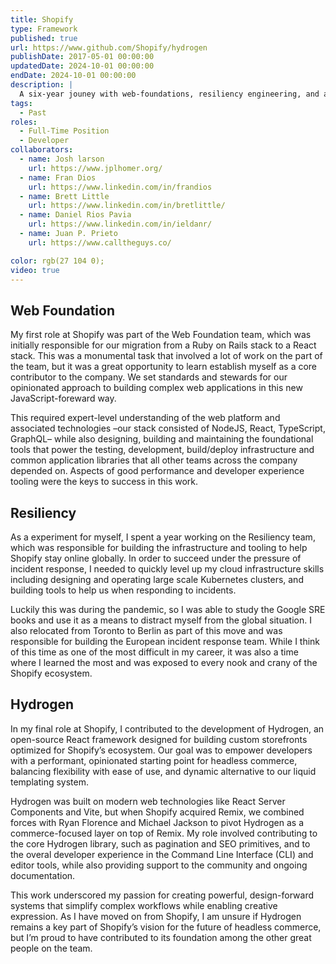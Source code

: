 ```yaml
---
title: Shopify
type: Framework
published: true
url: https://www.github.com/Shopify/hydrogen
publishDate: 2017-05-01 00:00:00
updatedDate: 2024-10-01 00:00:00
endDate: 2024-10-01 00:00:00
description: |
  A six-year jouney with web-foundations, resiliency engineering, and an open-source React framework for building headless Shopify stores.
tags:
  - Past
roles:
  - Full-Time Position
  - Developer
collaborators:
  - name: Josh larson
    url: https://www.jplhomer.org/
  - name: Fran Dios
    url: https://www.linkedin.com/in/frandios
  - name: Brett Little
    url: https://www.linkedin.com/in/bretlittle/
  - name: Daniel Rios Pavia
    url: https://www.linkedin.com/in/ieldanr/
  - name: Juan P. Prieto
    url: https://www.calltheguys.co/

color: rgb(27 104 0);
video: true
---
```


## Web Foundation

My first role at Shopify was part of the Web Foundation team, which was initially responsible for our migration from a Ruby on Rails stack to a React stack. This was a monumental task that involved a lot of work on the part of the team, but it was a great opportunity to learn establish myself as a core contributor to the company. We set standards and stewards for our opinionated approach to building complex web applications in this new JavaScript-foreward way.

This required expert-level understanding of the web platform and associated technologies –our stack consisted of NodeJS, React, TypeScript, GraphQL– while also designing, building and maintaining the foundational tools that power the testing, development, build/deploy infrastructure and common application libraries that all other teams across the company depended on. Aspects of good performance and developer experience tooling were the keys to success in this work.

## Resiliency

As a experiment for myself, I spent a year working on the Resiliency team, which was responsible for building the infrastructure and tooling to help Shopify stay online globally. In order to succeed under the pressure of incident response, I needed to quickly level up my cloud infrastructure skills including designing and operating large scale Kubernetes clusters, and building tools to help us when responding to incidents.

Luckily this was during the pandemic, so I was able to study the Google SRE books and use it as a means to distract myself from the global situation. I also relocated from Toronto to Berlin as part of this move and was responsible for building the European incident response team. While I think of this time as one of the most difficult in my career, it was also a time where I learned the most and was exposed to every nook and crany of the Shopify ecosystem.

## Hydrogen

In my final role at Shopify, I contributed to the development of Hydrogen, an open-source React framework designed for building custom storefronts optimized for Shopify’s ecosystem. Our goal was to empower developers with a performant, opinionated starting point for headless commerce, balancing flexibility with ease of use, and dynamic alternative to our liquid templating system.

Hydrogen was built on modern web technologies like React Server Components and Vite, but when Shopify acquired Remix, we combined forces with Ryan Florence and Michael Jackson to pivot Hydrogen as a commerce-focused layer on top of Remix. My role involved contributing to the core Hydrogen library, such as pagination and SEO primitives, and to the overal developer experience in the Command Line Interface (CLI) and editor tools, while also providing support to the community and ongoing documentation.

This work underscored my passion for creating powerful, design-forward systems that simplify complex workflows while enabling creative expression. As I have moved on from Shopify, I am unsure if Hydrogen remains a key part of Shopify’s vision for the future of headless commerce, but I’m proud to have contributed to its foundation among the other great people on the team.
